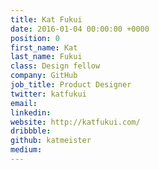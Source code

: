 ```yaml
---
title: Kat Fukui
date: 2016-01-04 00:00:00 +0000
position: 0
first_name: Kat
last_name: Fukui
class: Design fellow
company: GitHub
job_title: Product Designer
twitter: katfukui
email: 
linkedin: 
website: http://katfukui.com/
dribbble: 
github: katmeister
medium: 
---
```



